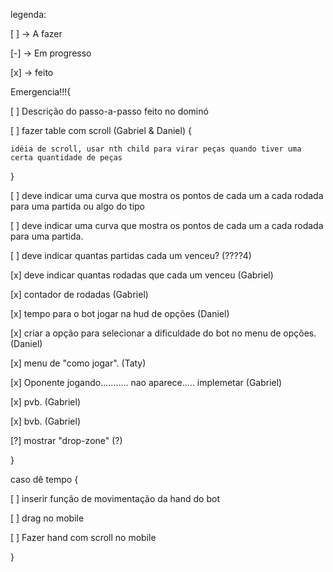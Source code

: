 legenda:

[ ] -> A fazer

[-] -> Em progresso

[x] -> feito



Emergencia!!!{

[ ] Descrição do passo-a-passo feito no dominó

[ ] fazer table com scroll (Gabriel & Daniel) {

    idéia de scroll, usar nth child para virar peças quando tiver uma certa quantidade de peças

}

[ ] deve indicar uma curva que mostra os pontos de cada um a cada rodada para uma partida ou algo do tipo

[ ] deve indicar uma curva que mostra os pontos de cada um a cada rodada para uma partida.

[ ] deve indicar quantas partidas cada um venceu? (????4)

[x] deve indicar quantas rodadas que cada um venceu (Gabriel)

[x] contador de rodadas (Gabriel)

[x] tempo para o bot jogar na hud de opções (Daniel)

[x] criar a opção para selecionar a dificuldade do bot no menu de opções. (Daniel)

[x] menu de "como jogar". (Taty)

[x] Oponente jogando........... nao aparece..... implemetar (Gabriel)

[x] pvb. (Gabriel)

[x] bvb. (Gabriel)

[?] mostrar "drop-zone" (?)

}

     

caso dê tempo { 

[ ] inserir função de movimentação da hand do bot

[ ] drag no mobile

[ ] Fazer hand com scroll no mobile

}






